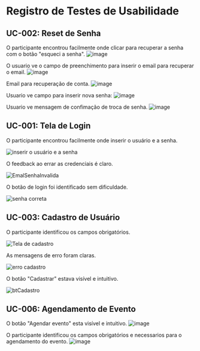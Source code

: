# Registro de Testes de Usabilidade

## UC-002: Reset de Senha
O participante encontrou facilmente onde clicar para recuperar a senha com o botão "esqueci a senha".
![image](https://github.com/user-attachments/assets/07d53821-c5f3-4d58-8aae-f0a34b51e0d1)

O usuario ve o campo de preenchimento para inserir o email para recuperar o email.
![image](https://github.com/user-attachments/assets/b32c528a-2e74-4d06-92c4-439315c7bb88)

Email para recuperação de conta.
![image](https://github.com/user-attachments/assets/5cb34716-297c-4c6e-9f04-e658926e50e6)

Usuario ve campo para inserir nova senha:
![image](https://github.com/user-attachments/assets/9d46e1fc-a634-4ff7-a2be-b618a9ca6066)

Usuario ve mensagem de confimação de troca de senha.
![image](https://github.com/user-attachments/assets/c8b5ba9a-aa61-4940-bd40-5a30fd152f93)

## UC-001: Tela de Login
O participante encontrou facilmente onde inserir o usuário e a senha.

![inserir o usuário e a senha](https://github.com/user-attachments/assets/424ffbcb-fd8e-4990-8dd2-a76355e49c6b)

O feedback ao errar as credenciais é claro.

![EmalSenhaInvalida](https://github.com/user-attachments/assets/ccfce00f-a732-4635-affc-7687112482d3)

O botão de login foi identificado sem dificuldade.

![senha correta](https://github.com/user-attachments/assets/997772be-5b25-429a-b42e-97ddd3a3fc22)

## UC-003: Cadastro de Usuário
O participante identificou os campos obrigatórios.

![Tela de cadastro](https://github.com/user-attachments/assets/5cb27deb-3975-47fe-a52f-eb0c85c72e07)

As mensagens de erro foram claras.

![erro cadastro](https://github.com/user-attachments/assets/be5a0587-99d3-4406-8037-8342a44b27a3)

O botão "Cadastrar" estava visível e intuitivo.

![btCadastro](https://github.com/user-attachments/assets/721faf5b-6823-40c1-8302-ba4a309a6c98)

## UC-006: Agendamento de Evento
O botão "Agendar evento" esta visível e intuitivo.
![image](https://github.com/user-attachments/assets/367bcaea-d3bb-47e5-a486-35872332aa70)

O participante identificou os campos obrigatórios e necessarios para o agendamento do evento.
![image](https://github.com/user-attachments/assets/007ebec8-a7d3-40a0-8ba6-e8f9845cad22)
